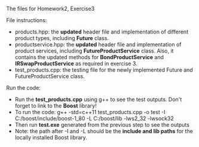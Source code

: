 The files for Homework2, Exercise3

File instructions:

- products.hpp: the **updated** header file and implementation of different product types, including **Future** class.
- productservice.hpp: the **updated** header file and implementation of product services, including **FutureProductService** class. Also, it contains the updated methods for **BondProductService** and **IRSwapProductService** as required in exercise 3.
- test_products.cpp: the testing file for the newly implemented Future and FutureProductService class.

Run the code:

- Run the **test_products.cpp** using g++ to see the test outputs. Don't forget to link to the **Boost** library!
- To run the code: g++ -std=c++11 test_products.cpp -o test -I C:/boost/include/boost-1_80 -L C:/boost/lib -lws2_32 -lwsock32
- Then run **test.exe** generated from the previous step to see the outputs
- Note: the path after -I and -L should be the **include and lib paths** for the locally installed Boost library. 
